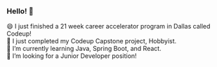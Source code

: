 ### Hello! 👋
😄 I just finished a 21 week career accelerator program in Dallas called Codeup!
<br>
🔭 I just completed my Codeup Capstone project, Hobbyist.
<br>
🌱 I’m currently learning Java, Spring Boot, and React.
<br>
👯 I’m looking for a Junior Developer position!

<!--
**moriahhumphries/moriahhumphries** is a ✨ _special_ ✨ repository because its `README.md` (this file) appears on your GitHub profile.
Here are some ideas to get you started:
- 🔭 I’m currently working on ...
- 🌱 I’m currently learning ...
- 👯 I’m looking to collaborate on ...
- 🤔 I’m looking for help with ...
- 💬 Ask me about ...
- 📫 How to reach me: ...
- 😄 Pronouns: ...
- ⚡ Fun fact: ...
-->
